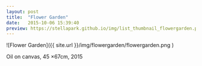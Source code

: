 ```yaml
---
layout: post
title:  "Flower Garden"
date:   2015-10-06 15:39:40
preview: https://stellapark.github.io/img/list_thumbnail_flowergarden.png
---
```


![Flower Garden]({{ site.url }}/img/flowergarden/flowergarden.png )

Oil on canvas, 45 ×67cm, 2015
